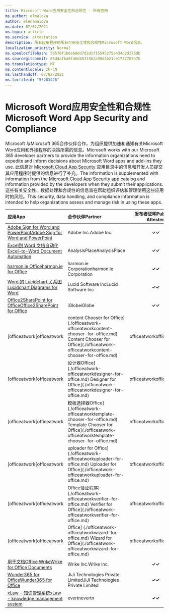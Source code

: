 ```yaml
---
title: Microsoft Word应用安全性和合规性 - 所有应用
ms.author: elmalova
author: elenamalova
ms.date: 07/02/2021
ms.topic: article
ms.service: attestation
description: 所有应用程序的所有可用安全性和合规性Microsoft Word信息。
localization_priority: Normal
ms.openlocfilehash: 50576f1b6eb0dd7d2d1f15545275e434d2d276db
ms.sourcegitcommit: 65d4afba6f46d45315b2a90d2b21ce1737707e7b
ms.translationtype: MT
ms.contentlocale: zh-CN
ms.lasthandoff: 07/02/2021
ms.locfileid: "53283426"
---
```

# <a name="microsoft-word-app-security-and-compliance"></a><span data-ttu-id="b2a4a-103">Microsoft Word应用安全性和合规性</span><span class="sxs-lookup"><span data-stu-id="b2a4a-103">Microsoft Word App Security and Compliance</span></span>

<span data-ttu-id="b2a4a-104">Microsoft 与Microsoft 365合作伙伴合作，为组织提供加速和通知有关Microsoft Word应用和外接程序的决策所需的信息。</span><span class="sxs-lookup"><span data-stu-id="b2a4a-104">Microsoft works with our Microsoft 365 developer partners to provide the information organizations need to expedite and inform decisions about Microsoft Word apps and add-ins they use.</span></span> <span data-ttu-id="b2a4a-105">此信息对 [Microsoft Cloud App Security](https://www.microsoft.com/en-us/enterprise-mobility-security/cloud-app-security) 应用目录中的信息和开发人员提交其应用程序时提供的信息进行了补充。</span><span class="sxs-lookup"><span data-stu-id="b2a4a-105">The information is supplemented with information from the [Microsoft Cloud App Security](https://www.microsoft.com/en-us/enterprise-mobility-security/cloud-app-security) app catalog and information provided by the developers when they submit their applications.</span></span> <span data-ttu-id="b2a4a-106">这些有关安全性、数据处理和合规性的信息旨在帮助组织评估和管理使用这些应用时的风险。</span><span class="sxs-lookup"><span data-stu-id="b2a4a-106">This security, data handling, and compliance information is intended to help organizations assess and manage risk in using these apps.</span></span>

| <span data-ttu-id="b2a4a-107">**应用**</span><span class="sxs-lookup"><span data-stu-id="b2a4a-107">**App**</span></span> | <span data-ttu-id="b2a4a-108">**合作伙伴**</span><span class="sxs-lookup"><span data-stu-id="b2a4a-108">**Partner**</span></span> | <span data-ttu-id="b2a4a-109">**发布者证明**</span><span class="sxs-lookup"><span data-stu-id="b2a4a-109">**Publisher Attested**</span></span> | <span data-ttu-id="b2a4a-110">**认证**</span><span class="sxs-lookup"><span data-stu-id="b2a4a-110">**Certified**</span></span> |
|:--------|:------------|:----------------------:|:-------------:|
| [<span data-ttu-id="b2a4a-111">Adobe Sign for Word and PowerPoint</span><span class="sxs-lookup"><span data-stu-id="b2a4a-111">Adobe Sign for Word and PowerPoint</span></span>](./adobe-inc-sign-for-word-and-powerpoint.md) | <span data-ttu-id="b2a4a-112">Adobe Inc.</span><span class="sxs-lookup"><span data-stu-id="b2a4a-112">Adobe Inc.</span></span> | <span data-ttu-id="b2a4a-113">**✓**</span><span class="sxs-lookup"><span data-stu-id="b2a4a-113">**✓**</span></span> | <img alt="Certified application badge" src="../media/certified-badge.png" height="25" width="25" /> |
| [<span data-ttu-id="b2a4a-114">Excel到 Word 文档自动化</span><span class="sxs-lookup"><span data-stu-id="b2a4a-114">Excel-to-Word Document Automation</span></span>](./analysisplace-excel-to-word-document-automation.md) | <span data-ttu-id="b2a4a-115">AnalysisPlace</span><span class="sxs-lookup"><span data-stu-id="b2a4a-115">AnalysisPlace</span></span> | <span data-ttu-id="b2a4a-116">**✓**</span><span class="sxs-lookup"><span data-stu-id="b2a4a-116">**✓**</span></span> |  |
| [<span data-ttu-id="b2a4a-117">harmon.ie Office</span><span class="sxs-lookup"><span data-stu-id="b2a4a-117">harmon.ie for Office</span></span>](./harmonie-corporation-for-office.md) | <span data-ttu-id="b2a4a-118">harmon.ie Corporation</span><span class="sxs-lookup"><span data-stu-id="b2a4a-118">harmon.ie Corporation</span></span> | <span data-ttu-id="b2a4a-119">**✓**</span><span class="sxs-lookup"><span data-stu-id="b2a4a-119">**✓**</span></span> |  |
| [<span data-ttu-id="b2a4a-120">Word 的 Lucidchart 关系图</span><span class="sxs-lookup"><span data-stu-id="b2a4a-120">Lucidchart Diagrams for Word</span></span>](./lucid-software-inc-lucidchart-diagrams-for-word.md) | <span data-ttu-id="b2a4a-121">Lucid Software Inc</span><span class="sxs-lookup"><span data-stu-id="b2a4a-121">Lucid Software Inc</span></span> | <span data-ttu-id="b2a4a-122">**✓**</span><span class="sxs-lookup"><span data-stu-id="b2a4a-122">**✓**</span></span> |  |
| [<span data-ttu-id="b2a4a-123">Office2SharePoint for Office</span><span class="sxs-lookup"><span data-stu-id="b2a4a-123">Office2SharePoint for Office</span></span>](./iglobe-office2sharepoint-for-office.md) | <span data-ttu-id="b2a4a-124">iGlobe</span><span class="sxs-lookup"><span data-stu-id="b2a4a-124">iGlobe</span></span> | <span data-ttu-id="b2a4a-125">**✓**</span><span class="sxs-lookup"><span data-stu-id="b2a4a-125">**✓**</span></span> | <img alt="Certified application badge" src="../media/certified-badge.png" height="25" width="25" /> |
| <span data-ttu-id="b2a4a-126">[officeatwork</span><span class="sxs-lookup"><span data-stu-id="b2a4a-126">[officeatwork</span></span> | <span data-ttu-id="b2a4a-127">content Chooser for Office] (./officeatwork-officeatworkcontent-chooser-for-office.md) </span><span class="sxs-lookup"><span data-stu-id="b2a4a-127">Content Chooser for Office](./officeatwork-officeatworkcontent-chooser-for-office.md)</span></span> | <span data-ttu-id="b2a4a-128">officeatwork</span><span class="sxs-lookup"><span data-stu-id="b2a4a-128">officeatwork</span></span> | <span data-ttu-id="b2a4a-129">**✓**</span><span class="sxs-lookup"><span data-stu-id="b2a4a-129">**✓**</span></span> | <img alt="Certified application badge" src="../media/certified-badge.png" height="25" width="25" /> |
| <span data-ttu-id="b2a4a-130">[officeatwork</span><span class="sxs-lookup"><span data-stu-id="b2a4a-130">[officeatwork</span></span> | <span data-ttu-id="b2a4a-131">设计器Office] (./officeatwork-officeatworkdesigner-for-office.md) </span><span class="sxs-lookup"><span data-stu-id="b2a4a-131">Designer for Office](./officeatwork-officeatworkdesigner-for-office.md)</span></span> | <span data-ttu-id="b2a4a-132">officeatwork</span><span class="sxs-lookup"><span data-stu-id="b2a4a-132">officeatwork</span></span> | <span data-ttu-id="b2a4a-133">**✓**</span><span class="sxs-lookup"><span data-stu-id="b2a4a-133">**✓**</span></span> | <img alt="Certified application badge" src="../media/certified-badge.png" height="25" width="25" /> |
| <span data-ttu-id="b2a4a-134">[officeatwork</span><span class="sxs-lookup"><span data-stu-id="b2a4a-134">[officeatwork</span></span> | <span data-ttu-id="b2a4a-135">模板选择器Office] (./officeatwork-officeatworktemplate-chooser-for-office.md) </span><span class="sxs-lookup"><span data-stu-id="b2a4a-135">Template Chooser for Office](./officeatwork-officeatworktemplate-chooser-for-office.md)</span></span> | <span data-ttu-id="b2a4a-136">officeatwork</span><span class="sxs-lookup"><span data-stu-id="b2a4a-136">officeatwork</span></span> | <span data-ttu-id="b2a4a-137">**✓**</span><span class="sxs-lookup"><span data-stu-id="b2a4a-137">**✓**</span></span> | <img alt="Certified application badge" src="../media/certified-badge.png" height="25" width="25" /> |
| <span data-ttu-id="b2a4a-138">[officeatwork</span><span class="sxs-lookup"><span data-stu-id="b2a4a-138">[officeatwork</span></span> | <span data-ttu-id="b2a4a-139">uploader for Office] (./officeatwork-officeatworkuploader-for-office.md) </span><span class="sxs-lookup"><span data-stu-id="b2a4a-139">Uploader for Office](./officeatwork-officeatworkuploader-for-office.md)</span></span> | <span data-ttu-id="b2a4a-140">officeatwork</span><span class="sxs-lookup"><span data-stu-id="b2a4a-140">officeatwork</span></span> | <span data-ttu-id="b2a4a-141">**✓**</span><span class="sxs-lookup"><span data-stu-id="b2a4a-141">**✓**</span></span> | <img alt="Certified application badge" src="../media/certified-badge.png" height="25" width="25" /> |
| <span data-ttu-id="b2a4a-142">[officeatwork</span><span class="sxs-lookup"><span data-stu-id="b2a4a-142">[officeatwork</span></span> | <span data-ttu-id="b2a4a-143">Office验证程序] (./officeatwork-officeatworkverifier-for-office.md) </span><span class="sxs-lookup"><span data-stu-id="b2a4a-143">Verifier for Office](./officeatwork-officeatworkverifier-for-office.md)</span></span> | <span data-ttu-id="b2a4a-144">officeatwork</span><span class="sxs-lookup"><span data-stu-id="b2a4a-144">officeatwork</span></span> | <span data-ttu-id="b2a4a-145">**✓**</span><span class="sxs-lookup"><span data-stu-id="b2a4a-145">**✓**</span></span> | <img alt="Certified application badge" src="../media/certified-badge.png" height="25" width="25" /> |
| <span data-ttu-id="b2a4a-146">[officeatwork</span><span class="sxs-lookup"><span data-stu-id="b2a4a-146">[officeatwork</span></span> | <span data-ttu-id="b2a4a-147">Office] (./officeatwork-officeatworkwizard-for-office.md) </span><span class="sxs-lookup"><span data-stu-id="b2a4a-147">Wizard for Office](./officeatwork-officeatworkwizard-for-office.md)</span></span> | <span data-ttu-id="b2a4a-148">officeatwork</span><span class="sxs-lookup"><span data-stu-id="b2a4a-148">officeatwork</span></span> | <span data-ttu-id="b2a4a-149">**✓**</span><span class="sxs-lookup"><span data-stu-id="b2a4a-149">**✓**</span></span> | <img alt="Certified application badge" src="../media/certified-badge.png" height="25" width="25" /> |
| [<span data-ttu-id="b2a4a-150">用于文档Office Wrike</span><span class="sxs-lookup"><span data-stu-id="b2a4a-150">Wrike for Office Documents</span></span>](./wrike-inc-for-office-documents.md) | <span data-ttu-id="b2a4a-151">Wrike Inc.</span><span class="sxs-lookup"><span data-stu-id="b2a4a-151">Wrike Inc.</span></span> | <span data-ttu-id="b2a4a-152">**✓**</span><span class="sxs-lookup"><span data-stu-id="b2a4a-152">**✓**</span></span> | <img alt="Certified application badge" src="../media/certified-badge.png" height="25" width="25" /> |
| [<span data-ttu-id="b2a4a-153">Wunder365 for Office</span><span class="sxs-lookup"><span data-stu-id="b2a4a-153">Wunder365 for Office</span></span>](./jiji-technologies-private-limited-wunder365-for-office.md) | <span data-ttu-id="b2a4a-154">JiJi Technologies Private Limited</span><span class="sxs-lookup"><span data-stu-id="b2a4a-154">JiJi Technologies Private Limited</span></span> | <span data-ttu-id="b2a4a-155">**✓**</span><span class="sxs-lookup"><span data-stu-id="b2a4a-155">**✓**</span></span> |  |
| [<span data-ttu-id="b2a4a-156">xLaw - 知识管理系统</span><span class="sxs-lookup"><span data-stu-id="b2a4a-156">xLaw - knowledge management system</span></span>](./evertn-xlaw-knowledge-management-system.md) | <span data-ttu-id="b2a4a-157">evertn</span><span class="sxs-lookup"><span data-stu-id="b2a4a-157">evertn</span></span> | <span data-ttu-id="b2a4a-158">**✓**</span><span class="sxs-lookup"><span data-stu-id="b2a4a-158">**✓**</span></span> |  |
